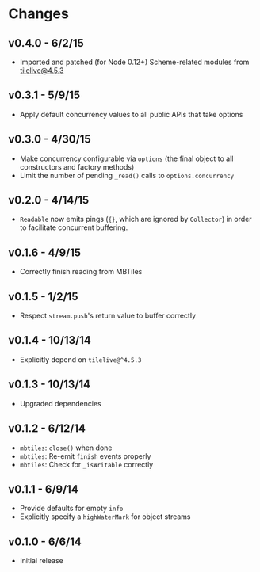 # Changes

## v0.4.0 - 6/2/15

* Imported and patched (for Node 0.12+) Scheme-related modules from
  tilelive@4.5.3

## v0.3.1 - 5/9/15

* Apply default concurrency values to all public APIs that take options

## v0.3.0 - 4/30/15

* Make concurrency configurable via `options` (the final object to all
  constructors and factory methods)
* Limit the number of pending `_read()` calls to `options.concurrency`

## v0.2.0 - 4/14/15

* `Readable` now emits pings (`{}`, which are ignored by `Collector`) in order
   to facilitate concurrent buffering.

## v0.1.6 - 4/9/15

* Correctly finish reading from MBTiles

## v0.1.5 - 1/2/15

* Respect `stream.push`'s return value to buffer correctly

## v0.1.4 - 10/13/14

* Explicitly depend on `tilelive@^4.5.3`

## v0.1.3 - 10/13/14

* Upgraded dependencies

## v0.1.2 - 6/12/14

* `mbtiles`: `close()` when done
* `mbtiles`: Re-emit `finish` events properly
* `mbtiles`: Check for `_isWritable` correctly

## v0.1.1 - 6/9/14

* Provide defaults for empty `info`
* Explicitly specify a `highWaterMark` for object streams

## v0.1.0 - 6/6/14

* Initial release
